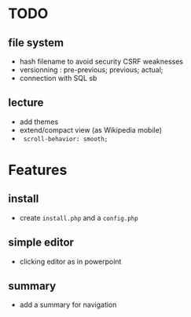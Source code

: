 # TODO

## file system
- hash filename to avoid security CSRF weaknesses
- versionning : pre-previous; previous; actual;
- connection with SQL sb

## lecture
- add themes
- extend/compact view (as Wikipedia mobile)
- ` scroll-behavior: smooth;`

# Features

## install
- create `install.php` and a `config.php`

## simple editor
- clicking editor as in powerpoint

## summary
- add a summary for navigation
